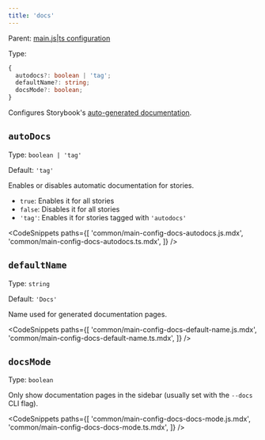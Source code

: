 ```yaml
---
title: 'docs'
---
```


Parent: [main.js|ts configuration](./main-config.md)

Type:

```ts
{
  autodocs?: boolean | 'tag';
  defaultName?: string;
  docsMode?: boolean;
}
```

Configures Storybook's [auto-generated documentation](../writing-docs/autodocs.md).

## `autoDocs`

Type: `boolean | 'tag'`

Default: `'tag'`

Enables or disables automatic documentation for stories.

- `true`: Enables it for all stories
- `false`: Disables it for all stories
- `'tag'`: Enables it for stories tagged with `'autodocs'`

<!-- prettier-ignore-start -->

<CodeSnippets
  paths={[
    'common/main-config-docs-autodocs.js.mdx',
    'common/main-config-docs-autodocs.ts.mdx',
  ]}
/>

<!-- prettier-ignore-end -->

## `defaultName`

Type: `string`

Default: `'Docs'`

Name used for generated documentation pages.

<!-- prettier-ignore-start -->

<CodeSnippets
  paths={[
    'common/main-config-docs-default-name.js.mdx',
    'common/main-config-docs-default-name.ts.mdx',
  ]}
/>

<!-- prettier-ignore-end -->

## `docsMode`

Type: `boolean`

Only show documentation pages in the sidebar (usually set with the `--docs` CLI flag).

<!-- prettier-ignore-start -->

<CodeSnippets
  paths={[
    'common/main-config-docs-docs-mode.js.mdx',
    'common/main-config-docs-docs-mode.ts.mdx',
  ]}
/>

<!-- prettier-ignore-end -->

